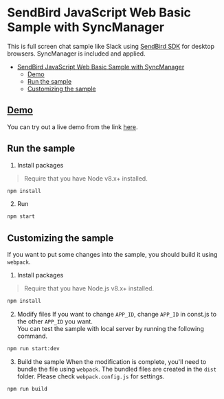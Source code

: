 # SendBird JavaScript Web Basic Sample with SyncManager
This is full screen chat sample like Slack using [SendBird SDK](https://github.com/smilefam/SendBird-SDK-JavaScript) for desktop browsers. SyncManager is included and applied.

- [SendBird JavaScript Web Basic Sample with SyncManager](#sendbird-javascript-web-basic-sample-with-syncmanager)
  - [Demo](#demo)
  - [Run the sample](#run-the-sample)
  - [Customizing the sample](#customizing-the-sample)

## [Demo](https://sample.sendbird.com/basic/syncmanager)
You can try out a live demo from the link [here](https://sample.sendbird.com/basic/syncmanager).


## Run the sample
1. Install packages

> Require that you have Node v8.x+ installed.

```bash
npm install
```

2. Run

```bash
npm start
```

## Customizing the sample
If you want to put some changes into the sample, you should build it using `webpack`.  

1. Install packages

> Require that you have Node.js v8.x+ installed.

```bash
npm install
``` 

2. Modify files
If you want to change `APP_ID`, change `APP_ID` in const.js to the other `APP_ID` you want.  
You can test the sample with local server by running the following command.  

```bash
npm run start:dev
``` 

3. Build the sample
When the modification is complete, you'll need to bundle the file using `webpack`. The bundled files are created in the `dist` folder. Please check `webpack.config.js` for settings.    

```bash
npm run build
```